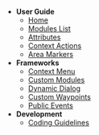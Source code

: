 - **User Guide**
  - [<i class="fas fa-arrow-right"></i> Home](/)
  - [<i class="fas fa-list"></i> Modules List](/user_guide/modules_list.md)
  - [<i class="fas fa-table"></i> Attributes](/user_guide/attributes.md)
  - [<i class="fas fa-caret-square-right"></i> Context Actions](/user_guide/context_actions.md)
  - [<i class="fas fa-map-marked"></i> Area Markers](/user_guide/area_markers.md)
- **Frameworks**
  - [<i class="fas fa-bars"></i> Context Menu](/frameworks/context_menu.md)
  - [<i class="fas fa-cog"></i> Custom Modules](/frameworks/custom_modules.md)
  - [<i class="far fa-window-restore"></i> Dynamic Dialog](/frameworks/dynamic_dialog.md)
  - [<i class="fas fa-chevron-circle-down"></i> Custom Waypoints](/frameworks/custom_waypoints.md)
  - [<i class="fas fa-broadcast-tower"></i> Public Events](/frameworks/public_events.md)
- **Development**
  - [<i class="fas fa-code"></i> Coding Guidelines](/development/coding_guidelines.md)
